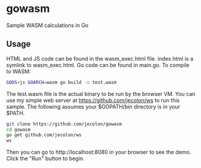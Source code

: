 # gowasm
Sample WASM calculations in Go

## Usage
HTML and JS code can be found in the wasm_exec.html file. index.html is a symlink to wasm_exec.html.
Go code can be found in main.go. To compile to WASM:

```sh
GOOS=js GOARCH=wasm go build -o test.wasm
```

The test.wasm file is the actual binary to be run by the browser VM. You can use my simple web server at
https://github.com/jecolon/ws to run this sample. The following assumes your $GOPATH/bin directory is in your
$PATH.

```sh
git clone https://github.com/jecolon/gowasm
cd gowasm
go get github.com/jecolon/ws
ws
```
Then you can go to http://localhost:8080 in your browser to see the demo. Click the "Run" button to begin.
